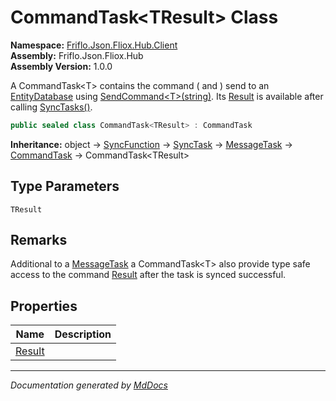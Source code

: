 ﻿<!--  
  <auto-generated>   
    The contents of this file were generated by a tool.  
    Changes to this file may be list if the file is regenerated  
  </auto-generated>   
-->

# CommandTask\<TResult\> Class

**Namespace:** [Friflo.Json.Fliox.Hub.Client](../index.md)  
**Assembly:** Friflo.Json.Fliox.Hub  
**Assembly Version:** 1.0.0

A CommandTask\<T\> contains the command ( and ) send to an [EntityDatabase](../../Host/EntityDatabase/index.md) using [SendCommand\<T\>(string)](../FlioxClient/methods/SendCommand.md#sendcommandtresultstring). Its [Result](properties/Result.md) is available after calling [SyncTasks()](../FlioxClient/methods/SyncTasks.md).

```csharp
public sealed class CommandTask<TResult> : CommandTask
```

**Inheritance:** object → [SyncFunction](../SyncFunction/index.md) → [SyncTask](../SyncTask/index.md) → [MessageTask](../MessageTask/index.md) → [CommandTask](../CommandTask/index.md) → CommandTask\<TResult\>

## Type Parameters

`TResult`

## Remarks

Additional to a [MessageTask](../MessageTask/index.md) a CommandTask\<T\> also provide type safe access to the command [Result](properties/Result.md) after the task is synced successful.

## Properties

| Name                           | Description |
| ------------------------------ | ----------- |
| [Result](properties/Result.md) |             |

___

*Documentation generated by [MdDocs](https://github.com/ap0llo/mddocs)*
